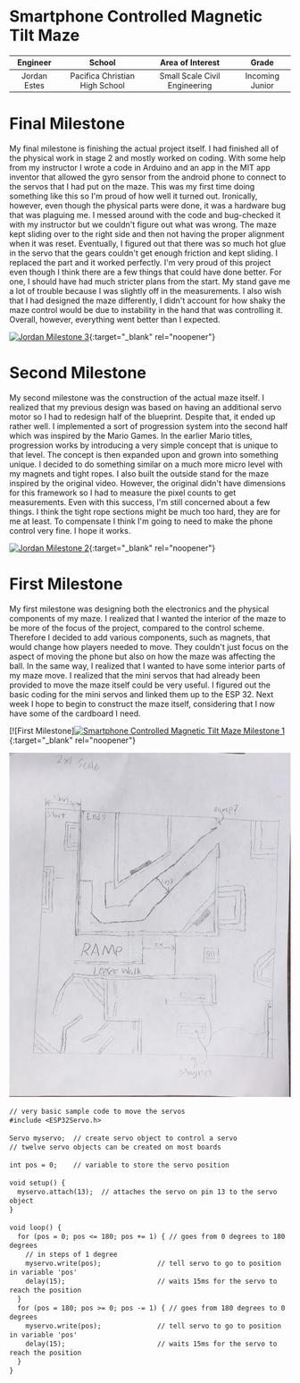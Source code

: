  # Smartphone Controlled Magnetic Tilt Maze


| **Engineer** | **School** | **Area of Interest** | **Grade** |
|:--:|:--:|:--:|:--:|
| Jordan Estes | Pacifica Christian High School | Small Scale Civil Engineering | Incoming Junior

[!]: <![Headstone Image](https://bluestampengineering.com/wp-content/uploads/2016/05/improve.jpg)>
  
# Final Milestone
My final milestone is finishing the actual project itself. I had finished all of the physical work in stage 2 and mostly worked on coding. With some help from my instructor I wrote a code in Arduino and an app in the MIT app inventor that allowed the gyro sensor from the android phone to connect to the servos that I had put on the maze. This was my first time doing something like this so I'm proud of how well it turned out. Ironically, however, even though the physical parts were done, it was a hardware bug that was plaguing me. I messed around with the code and bug-checked it with my instructor but we couldn't figure out what was wrong. The maze kept sliding over to the right side and then not having the proper alignment when it was reset. Eventually, I figured out that there was so much hot glue in the servo that the gears couldn't get enough friction and kept sliding. I replaced the part and it worked perfectly. I'm very proud of this project even though I think there are a few things that could have done better. For one, I should have had much stricter plans from the start. My stand gave me a lot of trouble because I was slightly off in the measurements. I also wish that I had designed the maze differently, I didn't account for how shaky the maze control would be due to instability in the hand that was controlling it. Overall, however, everything went better than I expected.  

[![Jordan Milestone 3](https://res.cloudinary.com/marcomontalbano/image/upload/v1627072243/video_to_markdown/images/youtube--sZeFgF37LVI-c05b58ac6eb4c4700831b2b3070cd403.jpg)](https://www.youtube.com/watch?v=sZeFgF37LVI "Jordan Milestone 3"){:target="_blank" rel="noopener"}



# Second Milestone
My second milestone was the construction of the actual maze itself. I realized that my previous design was based on having an additional servo motor so I had to redesign half of the blueprint. Despite that, it ended up rather well. I implemented a sort of progression system into the second half which was inspired by the Mario Games. In the earlier Mario titles, progression works by introducing a very simple concept that is unique to that level. The concept is then expanded upon and grown into something unique. I decided to do something similar on a much more micro level with my magnets and tight ropes. I also built the outside stand for the maze inspired by the original video. However, the original didn't have dimensions for this framework so I had to measure the pixel counts to get measurements. Even with this success, I'm still concerned about a few things. I think the tight rope sections might be much too hard, they are for me at least. To compensate I think I'm going to need to make the phone control very fine. I hope it works. 


[![Jordan Milestone 2](https://res.cloudinary.com/marcomontalbano/image/upload/v1627069313/video_to_markdown/images/youtube--2_3fSznL9RU-c05b58ac6eb4c4700831b2b3070cd403.jpg)](https://www.youtube.com/watch?v=2_3fSznL9RU "Jordan Milestone 2"){:target="_blank" rel="noopener"}



# First Milestone
  

My first milestone was designing both the electronics and the physical components of my maze. I realized that I wanted the interior of the maze to be more of the focus of the project, compared to the control scheme. Therefore I decided to add various components, such as magnets, that would change how players needed to move. They couldn't just focus on the aspect of moving the phone but also on how the maze was affecting the ball. In the same way, I realized that I wanted to have some interior parts of my maze move. I realized that the mini servos that had already been provided to move the maze itself could be very useful. I figured out the basic coding for the mini servos and linked them up to the ESP 32. Next week I hope to begin to construct the maze itself, considering that I now have some of the cardboard I need. 

[![First Milestone][![Smartphone Controlled Magnetic Tilt Maze Milestone 1](https://res.cloudinary.com/marcomontalbano/image/upload/v1625855440/video_to_markdown/images/youtube--WQiFSGz7FkA-c05b58ac6eb4c4700831b2b3070cd403.jpg)](https://www.youtube.com/watch?v=WQiFSGz7FkA "Smartphone Controlled Magnetic Tilt Maze Milestone 1"){:target="_blank" rel="noopener"}



![Inital Sketch](IMG-0544.jpg)



```
// very basic sample code to move the servos
#include <ESP32Servo.h> 

Servo myservo;  // create servo object to control a servo
// twelve servo objects can be created on most boards

int pos = 0;    // variable to store the servo position

void setup() {
  myservo.attach(13);  // attaches the servo on pin 13 to the servo object
}

void loop() {
  for (pos = 0; pos <= 180; pos += 1) { // goes from 0 degrees to 180 degrees
    // in steps of 1 degree
    myservo.write(pos);              // tell servo to go to position in variable 'pos'
    delay(15);                       // waits 15ms for the servo to reach the position
  }
  for (pos = 180; pos >= 0; pos -= 1) { // goes from 180 degrees to 0 degrees
    myservo.write(pos);              // tell servo to go to position in variable 'pos'
    delay(15);                       // waits 15ms for the servo to reach the position
  }
}
```

